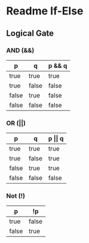 # Readme If-Else

## Logical Gate

### AND (&&)

| p     | q     | p && q |
| ----- | ----- | ------ |
| true  | true  | true   |
| true  | false | false  |
| false | true  | false  |
| false | false | false  |

### OR (||)

| p     | q     | p \|\| q |
| ----- | ----- | -------- |
| true  | true  | true     |
| true  | false | true     |
| false | true  | true     |
| false | false | false    |

### Not (!)

| p     | !p    |
| ----- | ----- |
| true  | false |
| false | true  |
